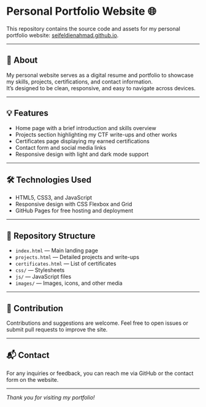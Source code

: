 # Personal Portfolio Website 🌐

This repository contains the source code and assets for my personal portfolio website: [seifeldienahmad.github.io](https://seifeldienahmad.github.io).

---

## 🚀 About

My personal website serves as a digital resume and portfolio to showcase my skills, projects, certifications, and contact information.  
It’s designed to be clean, responsive, and easy to navigate across devices.

---

## 💡 Features

- Home page with a brief introduction and skills overview  
- Projects section highlighting my CTF write-ups and other works  
- Certificates page displaying my earned certifications  
- Contact form and social media links  
- Responsive design with light and dark mode support

---

## 🛠️ Technologies Used

- HTML5, CSS3, and JavaScript  
- Responsive design with CSS Flexbox and Grid  
- GitHub Pages for free hosting and deployment

---

## 📂 Repository Structure

- `index.html` — Main landing page  
- `projects.html` — Detailed projects and write-ups  
- `certificates.html` — List of certificates  
- `css/` — Stylesheets  
- `js/` — JavaScript files  
- `images/` — Images, icons, and other media

---

## 🤝 Contribution

Contributions and suggestions are welcome. Feel free to open issues or submit pull requests to improve the site.

---

## 📬 Contact

For any inquiries or feedback, you can reach me via GitHub or the contact form on the website.

---

*Thank you for visiting my portfolio!*  
